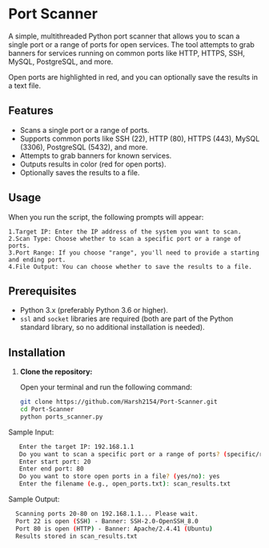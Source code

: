 # Port Scanner

A simple, multithreaded Python port scanner that allows you to scan a single port or a range of ports for open services. The tool attempts to grab banners for services running on common ports like HTTP, HTTPS, SSH, MySQL, PostgreSQL, and more.

Open ports are highlighted in red, and you can optionally save the results in a text file.

## Features

- Scans a single port or a range of ports.
- Supports common ports like SSH (22), HTTP (80), HTTPS (443), MySQL (3306), PostgreSQL (5432), and more.
- Attempts to grab banners for known services.
- Outputs results in color (red for open ports).
- Optionally saves the results to a file.

## Usage

When you run the script, the following prompts will appear:

    1.Target IP: Enter the IP address of the system you want to scan.
    2.Scan Type: Choose whether to scan a specific port or a range of ports.
    3.Port Range: If you choose "range", you'll need to provide a starting and ending port.
    4.File Output: You can choose whether to save the results to a file.


## Prerequisites

- Python 3.x (preferably Python 3.6 or higher).
- `ssl` and `socket` libraries are required (both are part of the Python standard library, so no additional installation is needed).

## Installation

1. **Clone the repository:**

   Open your terminal and run the following command:

   ```bash
   git clone https://github.com/Harsh2154/Port-Scanner.git
   cd Port-Scanner
   python ports_scanner.py

Sample Input:
```bash
   Enter the target IP: 192.168.1.1
   Do you want to scan a specific port or a range of ports? (specific/range): range
   Enter start port: 20
   Enter end port: 80
   Do you want to store open ports in a file? (yes/no): yes
   Enter the filename (e.g., open_ports.txt): scan_results.txt
```

Sample Output:
 ```bash
   Scanning ports 20-80 on 192.168.1.1... Please wait.
   Port 22 is open (SSH) - Banner: SSH-2.0-OpenSSH_8.0
   Port 80 is open (HTTP) - Banner: Apache/2.4.41 (Ubuntu)
   Results stored in scan_results.txt

